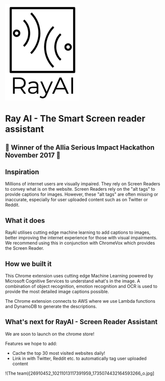 ![Ray AI Logo](RayAI-logo.png)

# Ray AI - The Smart Screen reader assistant
## **:tada: Winner of the Allia Serious Impact Hackathon November 2017 :tada:**

## Inspiration
Millions of internet users are visually impaired. They rely on Screen Readers to convey what is on the website. Screen Readers rely on the "alt tags" to provide captions for images. However, these "alt tags" are often missing or inaccurate, especially for user uploaded content such as on Twitter or Reddit.

## What it does
RayAI utilises cutting edge machine learning to add captions to images, better improving the internet experience for those with visual impairments. We recommend using this in conjunction with ChromeVox which provides the Screen Reader.

## How we built it

This Chrome extension uses cutting edge Machine Learning powered by Microsoft Cognitive Services to understand what's in the image. A combination of object recognition, emotion recognition and OCR is used to provide the most detailed image captions possible.

The Chrome extension connects to AWS where we use Lambda functions and DynamoDB to generate the descriptions.

## What's next for RayAI - Screen Reader Assistant

We are soon to launch on the chrome store!

Features we hope to add:
- Cache the top 30 most visited websites daily!
- Link in with Twitter, Reddit etc. to automatically tag user uploaded content

!(The team)[26910452_10211013117391959_1735074432164593266_o.jpg]
